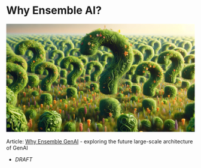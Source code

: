 # Why Ensemble AI?

<banner class="page-header" role="banner">
  <img src="../assets/images/q2.webp" alt="Banner Image" style="">
</banner>

Article: [Why Ensemble GenAI](https://kaihuchen.github.io/articles/WhyEnsemble/) - exploring the future large-scale architecture of GenAI
  - *DRAFT*


